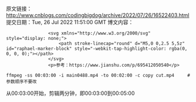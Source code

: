 原文链接：http://www.cnblogs.com/codingbigdog/archive/2022/07/26/16522403.html
提交日期：Tue, 26 Jul 2022 11:51:00 GMT
博文内容：

                    <svg xmlns="http://www.w3.org/2000/svg" style="display: none;">
                        <path stroke-linecap="round" d="M5,0 0,2.5 5,5z" id="raphael-marker-block" style="-webkit-tap-highlight-color: rgba(0, 0, 0, 0);"></path>
                    </svg>
                    <p>参考：https://www.jianshu.com/p/695412050540</p> 
<pre><code>ffmpeg -ss 00:03:00 -i main0488.mp4 -to 00:02:00 -c copy cut.mp4 	# 参数顺序不要改
</code></pre> 
<p>从00:03:00开始，剪辑两分钟，即00:03:00到00:05:00</p>
                